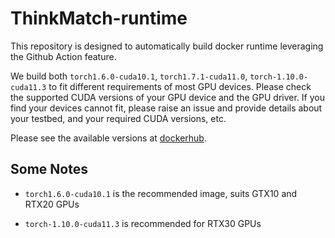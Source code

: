 # ThinkMatch-runtime

This repository is designed to automatically build docker runtime leveraging the Github Action feature.

We build both ``torch1.6.0-cuda10.1``, ``torch1.7.1-cuda11.0``, ``torch-1.10.0-cuda11.3`` to fit different requirements of most GPU devices. Please check the supported CUDA versions of your GPU device and the GPU driver. If you find your devices cannot fit, please raise an issue and provide details about your testbed, and your required CUDA versions, etc. 

Please see the available versions at [dockerhub](https://hub.docker.com/r/runzhongwang/thinkmatch/tags).


## Some Notes

* ``torch1.6.0-cuda10.1`` is the recommended image, suits GTX10 and RTX20 GPUs


* ``torch-1.10.0-cuda11.3`` is recommended for RTX30 GPUs
